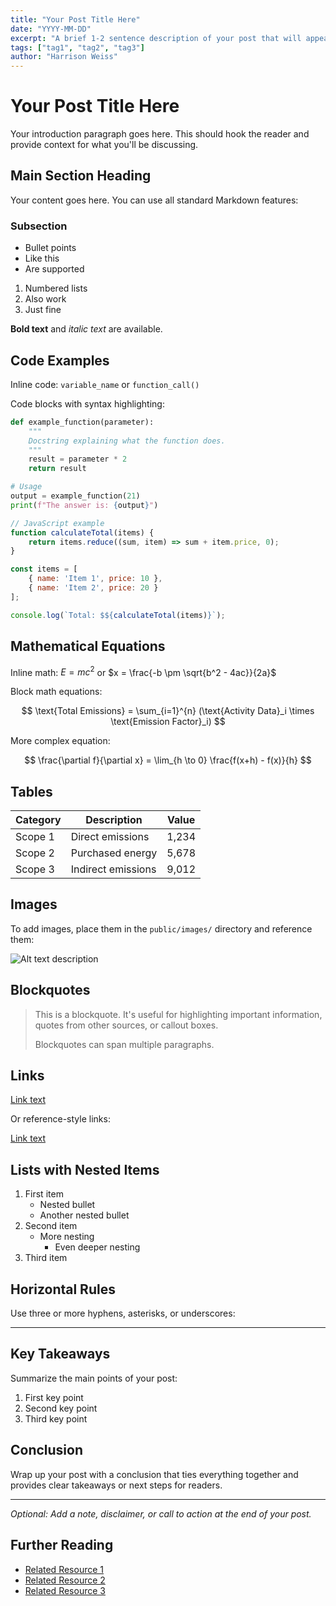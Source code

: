 ```yaml
---
title: "Your Post Title Here"
date: "YYYY-MM-DD"
excerpt: "A brief 1-2 sentence description of your post that will appear in blog listings and search results. Keep it concise and compelling."
tags: ["tag1", "tag2", "tag3"]
author: "Harrison Weiss"
---
```


# Your Post Title Here

Your introduction paragraph goes here. This should hook the reader and provide context for what you'll be discussing.

## Main Section Heading

Your content goes here. You can use all standard Markdown features:

### Subsection

- Bullet points
- Like this
- Are supported

1. Numbered lists
2. Also work
3. Just fine

**Bold text** and *italic text* are available.

## Code Examples

Inline code: `variable_name` or `function_call()`

Code blocks with syntax highlighting:

```python
def example_function(parameter):
    """
    Docstring explaining what the function does.
    """
    result = parameter * 2
    return result

# Usage
output = example_function(21)
print(f"The answer is: {output}")
```

```javascript
// JavaScript example
function calculateTotal(items) {
    return items.reduce((sum, item) => sum + item.price, 0);
}

const items = [
    { name: 'Item 1', price: 10 },
    { name: 'Item 2', price: 20 }
];

console.log(`Total: $${calculateTotal(items)}`);
```

## Mathematical Equations

Inline math: $E = mc^2$ or $x = \frac{-b \pm \sqrt{b^2 - 4ac}}{2a}$

Block math equations:

$$
\text{Total Emissions} = \sum_{i=1}^{n} (\text{Activity Data}_i \times \text{Emission Factor}_i)
$$

More complex equation:

$$
\frac{\partial f}{\partial x} = \lim_{h \to 0} \frac{f(x+h) - f(x)}{h}
$$

## Tables

| Category | Description | Value |
|----------|-------------|-------|
| Scope 1 | Direct emissions | 1,234 |
| Scope 2 | Purchased energy | 5,678 |
| Scope 3 | Indirect emissions | 9,012 |

## Images

To add images, place them in the `public/images/` directory and reference them:

![Alt text description](/images/your-image.jpg)

## Blockquotes

> This is a blockquote. It's useful for highlighting important information, quotes from other sources, or callout boxes.
>
> Blockquotes can span multiple paragraphs.

## Links

[Link text](https://example.com)

Or reference-style links:

[Link text][1]

[1]: https://example.com "Optional title"

## Lists with Nested Items

1. First item
   - Nested bullet
   - Another nested bullet
2. Second item
   - More nesting
     - Even deeper nesting
3. Third item

## Horizontal Rules

Use three or more hyphens, asterisks, or underscores:

---

## Key Takeaways

Summarize the main points of your post:

1. First key point
2. Second key point
3. Third key point

## Conclusion

Wrap up your post with a conclusion that ties everything together and provides clear takeaways or next steps for readers.

---

*Optional: Add a note, disclaimer, or call to action at the end of your post.*

## Further Reading

- [Related Resource 1](https://example.com)
- [Related Resource 2](https://example.com)
- [Related Resource 3](https://example.com)
